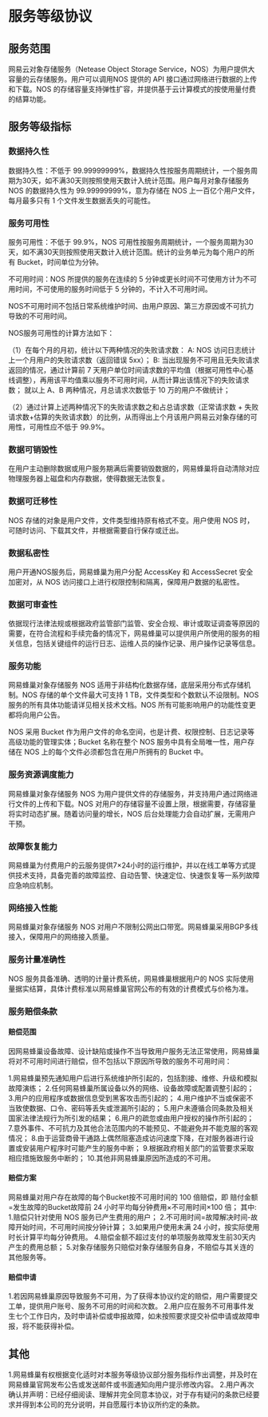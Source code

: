 # 服务等级协议

## 服务范围

网易云对象存储服务（Netease Object Storage Service，NOS）为用户提供大容量的云存储服务。用户可以调用NOS 提供的 API 接口通过网络进行数据的上传和下载。NOS 的存储容量支持弹性扩容，并提供基于云计算模式的按使用量付费的结算功能。

## 服务等级指标

### 数据持久性
数据持久性：不低于 99.99999999%，数据持久性按服务周期统计，一个服务周期为30天，如不满30天则按照使用天数计入统计范围。用户每月对象存储服务 NOS 的数据持久性为 99.99999999%，意为存储在 NOS 上一百亿个用户文件，每月最多只有 1 个文件发生数据丢失的可能性。

### 服务可用性

服务可用性：不低于 99.9%，NOS 可用性按服务周期统计，一个服务周期为30天，如不满30天则按照使用天数计入统计范围。统计的业务单元为每个用户的所有 Bucket，时间单位为分钟。

不可用时间：NOS 所提供的服务在连续的 5 分钟或更长时间不可使用方计为不可用时间，不可使用的服务时间低于 5 分钟的，不计入不可用时间。

NOS不可用时间不包括日常系统维护时间、由用户原因、第三方原因或不可抗力导致的不可用时间。

NOS服务可用性的计算方法如下：

（1）在每个月的月初，统计以下两种情况的失败请求数： 
 A: NOS 访问日志统计上一个月用户的失败请求数（返回错误 5xx）； 
 B: 当出现服务不可用且无失败请求返回的情况，通过计算前 7 天用户单位时间请求数的平均值（根据可用性中心基线调整），再用该平均值乘以服务不可用时间，从而计算出该情况下的失败请求数； 
 就以上 A、B 两种情况，月总请求次数低于 10 万的用户不做统计；

（2）通过计算上述两种情况下的失败请求数之和占总请求数（正常请求数 + 失败请求数+估算的失败请求数）的比例，从而得出上个月该用户网易云对象存储的可用性，可用性应不低于 99.9%。

### 数据可销毁性
在用户主动删除数据或用户服务期满后需要销毁数据的，网易蜂巢将自动清除对应物理服务器上磁盘和内存数据，使得数据无法恢复。

### 数据可迁移性
NOS 存储的对象是用户文件，文件类型维持原有格式不变。用户使用 NOS 时，可随时访问、下载其文件，并根据需要自行保存或迁出。

### 数据私密性
用户开通NOS服务后，网易蜂巢为用户分配 AccessKey 和 AccessSecret 安全加密对，从 NOS 访问接口上进行权限控制和隔离，保障用户数据的私密性。

### 数据可审查性
依据现行法律法规或根据政府监管部门监管、安全合规、审计或取证调查等原因的需要，在符合流程和手续完备的情况下，网易蜂巢可以提供用户所使用的服务的相关信息，包括关键组件的运行日志、运维人员的操作记录、用户操作记录等信息。

### 服务功能
网易蜂巢对象存储服务 NOS 适用于非结构化数据存储，底层采用分布式存储机制。NOS 存储的单个文件最大可支持 1 TB，文件类型和个数默认不设限制。NOS 服务的所有具体功能请详见相关技术文档。NOS 所有可能影响用户的功能性变更都将向用户公告。

NOS 采用 Bucket 作为用户文件的命名空间，也是计费、权限控制、日志记录等高级功能的管理实体；Bucket 名称在整个 NOS 服务中具有全局唯一性，用户存储在 NOS 上的每个文件必须都包含在用户所拥有的 Bucket 中。

### 服务资源调度能力
网易蜂巢对象存储服务 NOS 为用户提供文件的存储服务，并支持用户通过网络进行文件的上传和下载。NOS 对用户的存储容量不设置上限，根据需要，存储容量将实时动态扩展。随着访问量的增长，NOS 后台处理能力会自动扩展，无需用户干预。

### 故障恢复能力
网易蜂巢为付费用户的云服务提供7×24小时的运行维护，并以在线工单等方式提供技术支持，具备完善的故障监控、自动告警、快速定位、快速恢复等一系列故障应急响应机制。

### 网络接入性能
网易蜂巢对象存储服务 NOS 对用户不限制公网出口带宽。网易蜂巢采用BGP多线接入，保障用户的网络接入质量。

### 服务计量准确性
NOS 服务具备准确、透明的计量计费系统，网易蜂巢根据用户的 NOS 实际使用量据实结算，具体计费标准以网易蜂巢官网公布的有效的计费模式与价格为准。

### 服务赔偿条款
#### 赔偿范围

因网易蜂巢设备故障、设计缺陷或操作不当导致用户服务无法正常使用，网易蜂巢将对不可用时间进行赔偿，但不包括以下原因所导致的服务不可用时间：

1.网易蜂巢预先通知用户后进行系统维护所引起的，包括割接、维修、升级和模拟故障演练；
2.任何网易蜂巢所属设备以外的网络、设备故障或配置调整引起的；
3.用户的应用程序或数据信息受到黑客攻击而引起的；
4.用户维护不当或保密不当致使数据、口令、密码等丢失或泄漏所引起的；
5.用户未遵循合同条款及相关国家法律法规行为所引发的结果；
6.用户的疏忽或由用户授权的操作所引起的；
7.意外事件、不可抗力及其他合法范围内的不能预见、不能避免并不能克服的客观情况；
8.由于运营商骨干通路上偶然阻塞造成访问速度下降，在对服务器进行设置或安装用户程序时可能产生的服务中断；
9.根据政府相关部门的监管要求采取相应措施致服务中断的；
10.其他非网易蜂巢原因所造成的不可用。

#### 赔偿方案

网易蜂巢对用户存在故障的每个Bucket按不可用时间的 100 倍赔偿，即
赔付金额=发生故障的Bucket故障前 24 小时平均每分钟费用×不可用时间×100 倍；
其中:
1.赔偿只针对使用 NOS 服务已产生费用的用户；
2.不可用时间=故障解决时间-故障开始时间，不可用时间按分钟计算；
3.如果用户使用未满 24 小时，按实际使用时长计算平均每分钟费用。
4.赔偿金额不超过支付的单项服务故障发生前30天内产生的费用总额；
5.对象存储服务只赔偿对象存储服务自身，不赔偿与其关连的其他服务等。

#### 赔偿申请

1.若因网易蜂巢原因导致服务不可用，为了获得本协议约定的赔偿，用户需要提交工单，提供用户账号、服务不可用的时间和次数。
2.用户应在服务不可用事件发生七个工作日内，及时申请补偿或申报故障，如未按照要求提交补偿申请或故障申报，将不能获得补偿。

## 其他

1.网易蜂巢有权根据变化适时对本服务等级协议部分服务指标作出调整，并及时在网易蜂巢官网发布公告或发送邮件或书面通知向用户提示修改内容。
2.用户再次确认并声明：已经仔细阅读、理解并完全同意本协议，对于存有疑问的条款已经要求并得到本公司的充分说明，并自愿履行本协议所约定的条款。
